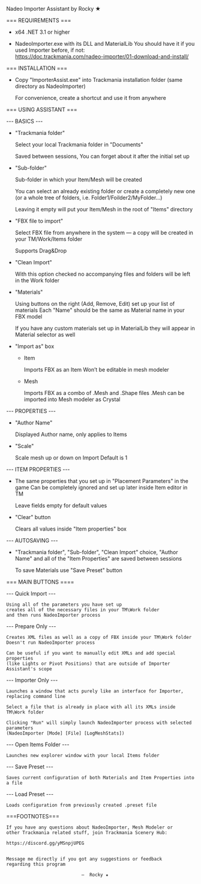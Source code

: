 Nadeo Importer Assistant
by Rocky ★


=== REQUIREMENTS ===

-	x64 .NET 3.1 or higher

-	NadeoImporter.exe with its DLL and MaterialLib
	You should have it if you used Importer before, if not:   
	https://doc.trackmania.com/nadeo-importer/01-download-and-install/


=== INSTALLATION ===

-	Copy "ImporterAssist.exe" into Trackmania installation folder
	(same directory as NadeoImporter)

	For convenience, create a shortcut and use it from anywhere



=== USING ASSISTANT ===


--- BASICS ---


-	"Trackmania folder"

	Select your local Trackmania folder in "Documents" 

	Saved between sessions, You can forget about it after the initial set up


-	"Sub-folder"

	Sub-folder in which your Item/Mesh will be created

	You can select an already existing folder or create a completely new one 
	(or a whole tree of folders, i.e. Folder1/Foilder2/MyFolder...)  

	Leaving it empty will put your Item/Mesh in the root of "Items" directory


-	"FBX file to import" 

	Select FBX file from anywhere in the system — 
	a copy will be created in your TM/Work/Items folder

	Supports Drag&Drop


-	"Clean Import"

	With this option checked no accompanying files and folders will be left in the Work folder 
	

-	"Materials"

	Using buttons on the right (Add, Remove, Edit) set up your list of materials
	Each "Name" should be the same as Material name in your FBX model

	If you have any custom materials set up in MaterialLib they will appear
	in Material selector as well


-	"Import as" box

	*	Item

		Imports FBX as an Item
		Won’t be editable in mesh modeler


	*	Mesh

		Imports FBX as a combo of .Mesh and .Shape files
		.Mesh can be imported into Mesh modeler as Crystal


--- PROPERTIES ---


-	"Author Name" 

	Displayed Author name, only applies to Items


-	"Scale"

	Scale mesh up or down on Import
	Default is 1


--- ITEM PROPERTIES ---


*	The same properties that you set up in "Placement Parameters" in the game
	Can be completely ignored and set up later inside Item editor in TM

	Leave fields empty for default values 



-	"Clear" button

	Clears all values inside "Item properties" box



--- AUTOSAVING ---

*	"Trackmania folder", "Sub-folder", "Clean Import" choice, "Author Name" and 
	all of the "Item Properties" are saved between sessions

	To save Materials use "Save Preset" button



=== MAIN BUTTONS ====



--- Quick Import ---

	Using all of the parameters you have set up 
 	creates all of the necessary files in your TM\Work folder 
	and then runs NadeoImporter process



--- Prepare Only ---

	Creates XML files as well as a copy of FBX inside your TM\Work folder
	Doesn't run NadeoImporter process

	Can be useful if you want to manually edit XMLs and add special properties 
	(like Lights or Pivot Positions) that are outside of Importer Assistant's scope



--- Importer Only ---

	Launches a window that acts purely like an interface for Importer, replacing command line 

	Select a file that is already in place with all its XMLs inside TM\Work folder

	Clicking "Run" will simply launch NadeoImporter process with selected parameters
	(NadeoImporter [Mode] [File] [LogMeshStats])



--- Open Items Folder ---

	Launches new explorer window with your local Items folder



--- Save Preset ---

	Saves current configuration of both Materials and Item Properties into a file 



--- Load Preset ---
	
	Loads configuration from previously created .preset file





===FOOTNOTES===


	If you have any questions about NadeoImporter, Mesh Modeler or 
	other Trackmania related stuff, join Trackmania Scenery Hub:

	https://discord.gg/yMSnpjUPEG


	Message me directly if you got any suggestions or feedback 
	regarding this program

								—  Rocky ★
